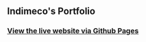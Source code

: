 ## Indimeco's Portfolio

### [View the live website via Github Pages](https://indimeco.github.io/my-portfolio/)

